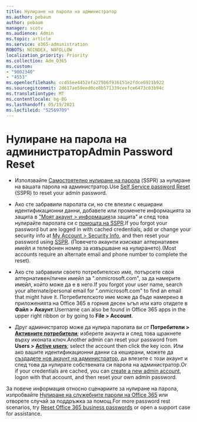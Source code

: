 ```yaml
---
title: Нулиране на парола на администратор
ms.author: pebaum
author: pebaum
manager: scotv
ms.audience: Admin
ms.topic: article
ms.service: o365-administration
ROBOTS: NOINDEX, NOFOLLOW
localization_priority: Priority
ms.collection: Adm_O365
ms.custom:
- "9002340"
- "4553"
ms.openlocfilehash: ccd55ee4452efa279b6f936151e2fdce6921b922
ms.sourcegitcommit: 2d617ae59eed0ce8b571339ceefce6473c03b94c
ms.translationtype: MT
ms.contentlocale: bg-BG
ms.lasthandoff: 05/19/2021
ms.locfileid: "52569709"
---
```

# <a name="admin-password-reset"></a><span data-ttu-id="353bb-102">Нулиране на парола на администратор</span><span class="sxs-lookup"><span data-stu-id="353bb-102">Admin Password Reset</span></span>

- <span data-ttu-id="353bb-103">Използвайте [Самостоятелно нулиране на парола](https://passwordreset.microsoftonline.com/) (SSPR) за нулиране на вашата парола на администратор.</span><span class="sxs-lookup"><span data-stu-id="353bb-103">Use [Self Service password Reset](https://passwordreset.microsoftonline.com/) (SSPR) to reset your admin password.</span></span>

- <span data-ttu-id="353bb-104">Ако сте забравили паролата си, но сте влезли с кеширани идентификационни данни, добавете или променете информацията за защита в ["Моят акаунт > информация](https://mysignins.microsoft.com/security-info)за защита" и след това нулирайте паролата си с [помощта на SSPR](https://passwordreset.microsoftonline.com/).</span><span class="sxs-lookup"><span data-stu-id="353bb-104">If you forgot your password but are logged in with cached credentials, add or change your security info at [My Account > Security Info](https://mysignins.microsoft.com/security-info), and then reset your password using [SSPR](https://passwordreset.microsoftonline.com/).</span></span> <span data-ttu-id="353bb-105">(Повечето акаунти изискват алтернативен имейл и телефонен номер за извършване на нулирането).</span><span class="sxs-lookup"><span data-stu-id="353bb-105">(Most accounts require an alternate email and phone number to complete the reset).</span></span>

- <span data-ttu-id="353bb-106">Ако сте забравили своето потребителско име, потърсете своя алтернативен/личен имейл за ".onmicrosoft.com", за да намерите имейл, който може да е в него.</span><span class="sxs-lookup"><span data-stu-id="353bb-106">If you forgot your user name, search your alternate/personal email for ".onmicrosoft.com" to find an email that might have it.</span></span>  <span data-ttu-id="353bb-107">Потребителското име може да бъде намерено в приложенията на Office 365 в горния десен ъгъл или като отидете в **Файл > Акаунт**.</span><span class="sxs-lookup"><span data-stu-id="353bb-107">Username can also be found in Office 365 apps in the upper right ribbon or by going to **File > Account**.</span></span>

- <span data-ttu-id="353bb-108">Друг администратор може да нулира паролата ви от **Потребители > [Активните потребители](https://portal.office.com/adminportal/home#/users)**; изберете акаунта и след това щракнете върху иконата ключ.</span><span class="sxs-lookup"><span data-stu-id="353bb-108">Another admin can reset your password from **Users > [Active users](https://portal.office.com/adminportal/home#/users)**; select the account then click the key icon.</span></span>  <span data-ttu-id="353bb-109">Или ако вашите идентификационни данни са кеширани, можете да [създадете нов акаунт на администратор](https://portal.office.com/adminportal/home#/users), да влезете с този акаунт и след това да нулирате собствената си парола на администратор.</span><span class="sxs-lookup"><span data-stu-id="353bb-109">Or if your credentials are cached, you can [create a new admin account](https://portal.office.com/adminportal/home#/users), logon with that account, and then reset your own admin password.</span></span>

<span data-ttu-id="353bb-110">За повече информация относно сценариите за нулиране на парола, изпробвайте [Нулиране на служебните пароли на Office 365](/microsoft-365/admin/add-users/reset-passwords) или отворете случай за поддръжка за помощ.</span><span class="sxs-lookup"><span data-stu-id="353bb-110">For more password rest scenarios, try [Reset Office 365 business passwords](/microsoft-365/admin/add-users/reset-passwords) or open a support case for assistance.</span></span>
